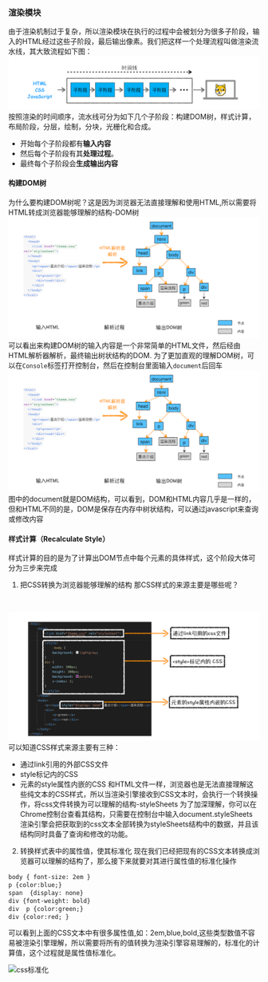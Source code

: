 ### 渲染模块
由于渲染机制过于复杂，所以渲染模块在执行的过程中会被划分为很多子阶段，输入的HTML经过这些子阶段，最后输出像素。我们把这样一个处理流程叫做渲染流水线，其大致流程如下图：
![](https://github.com/4lQuiorrA/FE_Journey/blob/master/image/http/xuanranjizhi.png)
按照渲染的时间顺序，流水线可分为如下几个子阶段：构建DOM树，样式计算，布局阶段，分层，绘制，分块，光栅化和合成。
- 开始每个子阶段都有**输入内容**
- 然后每个子阶段有其**处理过程**。
- 最终每个子阶段会**生成输出内容**

#### 构建DOM树
为什么要构建DOM树呢？这是因为浏览器无法直接理解和使用HTML,所以需要将HTML转成浏览器能够理解的结构-DOM树<br>
![DOM树的构建](https://github.com/4lQuiorrA/FE_Journey/blob/master/image/http/domshudegoujian.png)<br>
可以看出来构建DOM树的输入内容是一个非常简单的HTML文件，然后经由HTML解析器解析，最终输出树状结构的DOM.
为了更加直观的理解DOM树，可以在`Console`标签打开控制台，然后在控制台里面输入`document`后回车<br>
![DOM树结构](https://github.com/4lQuiorrA/FE_Journey/blob/master/image/http/domshudegoujian.png)<br>
图中的document就是DOM结构，可以看到，DOM和HTML内容几乎是一样的，但和HTML不同的是，DOM是保存在内存中树状结构，可以通过javascript来查询或修改内容

#### 样式计算（Recalculate Style）
样式计算的目的是为了计算出DOM节点中每个元素的具体样式，这个阶段大体可分为三步来完成
1. 把CSS转换为浏览器能够理解的结构
那CSS样式的来源主要是哪些呢？
<br>

![css样式](https://github.com/4lQuiorrA/FE_Journey/blob/master/image/http/cssjiazai.png)
<br>
可以知道CSS样式来源主要有三种：
- 通过link引用的外部CSS文件
- style标记内的CSS
- 元素的style属性内嵌的CSS
和HTML文件一样，浏览器也是无法直接理解这些纯文本的CSS样式，所以当渲染引擎接收到CSS文本时，会执行一个转换操作，将css文件转换为可以理解的结构-styleSheets
为了加深理解，你可以在Chrome控制台查看其结构，只需要在控制台中输入document.styleSheets
渲染引擎会把获取到的css文本全部转换为styleSheets结构中的数据，并且该结构同时具备了查询和修改的功能。

2. 转换样式表中的属性值，使其标准化
现在我们已经把现有的CSS文本转换成浏览器可以理解的结构了，那么接下来就要对其进行属性值的标准化操作
```
body { font-size: 2em }
p {color:blue;}
span  {display: none}
div {font-weight: bold}
div  p {color:green;}
div {color:red; }

```
可以看到上面的CSS文本中有很多属性值,如：2em,blue,bold,这些类型数值不容易被渲染引擎理解，所以需要将所有的值转换为渲染引擎容易理解的，标准化的计算值，这个过程就是属性值标准化。
<br>

![css标准化]()
<br>